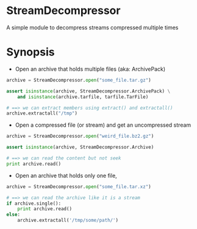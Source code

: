 StreamDecompressor
==================

A simple module to decompress streams compressed multiple times

Synopsis
========

*   Open an archive that holds multiple files (aka: ArchivePack)
```python
archive = StreamDecompressor.open("some_file.tar.gz")

assert isinstance(archive, StreamDecompressor.ArchivePack) \
    and isinstance(archive.tarfile, tarfile.TarFile)

# ==> we can extract members using extract() and extractall()
archive.extractall("/tmp")
```
*   Open a compressed file (or stream) and get an uncompressed stream
```python
archive = StreamDecompressor.open("weird_file.bz2.gz")

assert isinstance(archive, StreamDecompressor.Archive)

# ==> we can read the content but not seek
print archive.read()
```
*   Open an archive that holds only one file,
```python
archive = StreamDecompressor.open("some_file.tar.xz")

# ==> we can read the archive like it is a stream
if archive.single():
    print archive.read()
else:
    archive.extractall('/tmp/some/path/')
```
